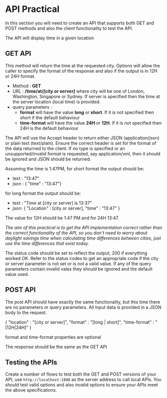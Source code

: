 # API Practical

In this section you will need to create an API that supports both GET and POST methods and also the client functionality to test the API.

The API will display time in a given location

## GET API

This method will return the time at the requested city.  Options will allow the caller to specify the format of the response and also if the output is in 12H or 24H format.

- Method : **GET**
- URL : **/time/at/*[city or server]*** where city will be one of London, Washington, Singapore or Sydney.  If server is specified then the time at the server location (local time) is provided.
- query parameters :
  - **format** will have the value **long** or **short**.  If it is not specified then short if the default behaviour
  - **time-format** will have the value **24H** or **12H**.  If it is not specified then 24H is the default behaviour

The API will use the Accept header to return either JSON (application/json) or plain text (text/plain).  Ensure the correct header is set for the format of the data returned to the client.  If no type is specified or an unsupported/invalid format is requested, say application/xml, then it should be ignored and JSON should be returned.

Assuming the time is 1:47PM, for short format the output should be:

- text : "13:47"
- json : { "time" : "13:47"}

for long format the output should be:

- text : "Time at [city or server] is 13:37"
- json: { "Location" : [city or server], "time" : "13:47" }

The value for 12H should be 1:47 PM and for 24H 13:47.

*The aim of this practical is to get the API implementation correct rather than the correct functionality of the API, so you don't need to worry about daylight savings time when calculating time differences between cities, just use the time differences that exist today.*

The status code should be set to reflect the output, 200 if everything worked OK.  Refer to the status codes to get an appropriate code if the city or server parameter is not set or is not a valid value.  If any of the query parameters contain invalid vales they should be ignored and the default value used.

## POST API

The post API should have exactly the same functionality, but this time there are no parameters or query parameters.  All input data is provided in a JSON body to the request.

{
  "location" : "[city or server]",
  "format" : "[long | short]",
  "time-format" : "[12H|24H]"
}

format and time-format properties are optional

The response should be the same as the GET API

## Testing the APIs

Create a number of flows to test both the GET and POST versions of your API, use ```http://localhost:1880``` as the server address to call local APIs.  You should test valid options and also invalid options to ensure your APIs meet the above specifications.
